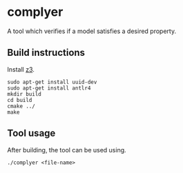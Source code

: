 # complyer

A tool which verifies if a model satisfies a desired property.

## Build instructions

Install [z3](https://github.com/Z3Prover/z3).

```
sudo apt-get install uuid-dev
sudo apt-get install antlr4
mkdir build
cd build
cmake ../
make
```

## Tool usage

After building, the tool can be used using.

```
./complyer <file-name>
```
